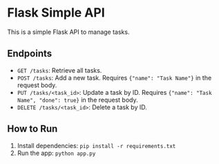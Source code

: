 # Flask Simple API

This is a simple Flask API to manage tasks.

## Endpoints
- `GET /tasks`: Retrieve all tasks.
- `POST /tasks`: Add a new task. Requires `{"name": "Task Name"}` in the request body.
- `PUT /tasks/<task_id>`: Update a task by ID. Requires `{"name": "Task Name", "done": true}` in the request body.
- `DELETE /tasks/<task_id>`: Delete a task by ID.

## How to Run
1. Install dependencies: `pip install -r requirements.txt`
2. Run the app: `python app.py`
